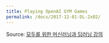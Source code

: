 ```yaml
---
title: Playing OpenAI GYM Games
permalink: /docs/2017-12-01-DL-2x02/
---
```


Source: [모두를 위한 머신러닝과 딥러닝 강의](http://hunkim.github.io/ml/)
<script>
	embedPDF({url:'https://hunkim.github.io/ml/RL/rl02.pdf', height:'534px', id:0});
	embedPDF({url:'https://hunkim.github.io/ml/RL/rl-l02.pdf', height:'534px', id:1});
</script>
